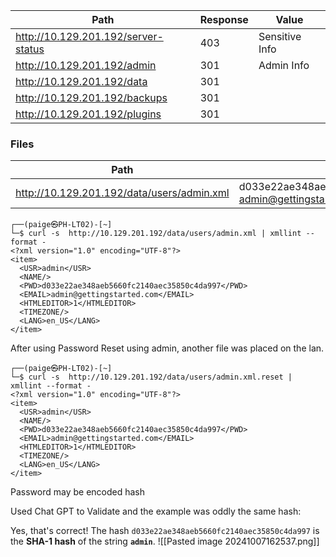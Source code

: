 

| Path                                | Response | Value          |
| ----------------------------------- | -------- | -------------- |
| http://10.129.201.192/server-status | 403      | Sensitive Info |
| http://10.129.201.192/admin         | 301      | Admin Info     |
| http://10.129.201.192/data          | 301      |                |
| http://10.129.201.192/backups       | 301      |                |
| http://10.129.201.192/plugins       | 301      |                |

### Files

| Path                                       | Data                                                                                               |
| ------------------------------------------ | -------------------------------------------------------------------------------------------------- |
| http://10.129.201.192/data/users/admin.xml |   <PWD>d033e22ae348aeb5660fc2140aec35850c4da997</PWD><br>  <EMAIL>admin@gettingstarted.com</EMAIL> |



```
┌──(paige㉿PH-LT02)-[~]
└─$ curl -s  http://10.129.201.192/data/users/admin.xml | xmllint --format - 
<?xml version="1.0" encoding="UTF-8"?>
<item>
  <USR>admin</USR>
  <NAME/>
  <PWD>d033e22ae348aeb5660fc2140aec35850c4da997</PWD>
  <EMAIL>admin@gettingstarted.com</EMAIL>
  <HTMLEDITOR>1</HTMLEDITOR>
  <TIMEZONE/>
  <LANG>en_US</LANG>
</item>
```

After using Password Reset using admin, another file was placed on the lan.

```
┌──(paige㉿PH-LT02)-[~]
└─$ curl -s  http://10.129.201.192/data/users/admin.xml.reset | xmllint --format - 
<?xml version="1.0" encoding="UTF-8"?>
<item>
  <USR>admin</USR>
  <NAME/>
  <PWD>d033e22ae348aeb5660fc2140aec35850c4da997</PWD>
  <EMAIL>admin@gettingstarted.com</EMAIL>
  <HTMLEDITOR>1</HTMLEDITOR>
  <TIMEZONE/>
  <LANG>en_US</LANG>
</item>
```

Password may be encoded hash

Used Chat GPT to Validate and the example was oddly the same hash:

Yes, that's correct! The hash `d033e22ae348aeb5660fc2140aec35850c4da997` is the **SHA-1 hash** of the string **`admin`**.
![[Pasted image 20241007162537.png]]